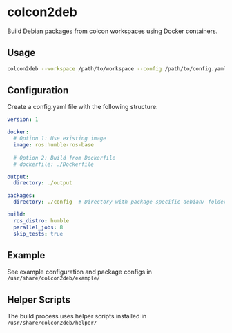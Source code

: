 # colcon2deb

Build Debian packages from colcon workspaces using Docker containers.

## Usage

```bash
colcon2deb --workspace /path/to/workspace --config /path/to/config.yaml
```

## Configuration

Create a config.yaml file with the following structure:

```yaml
version: 1

docker:
  # Option 1: Use existing image
  image: ros:humble-ros-base
  
  # Option 2: Build from Dockerfile
  # dockerfile: ./Dockerfile

output:
  directory: ./output

packages:
  directory: ./config  # Directory with package-specific debian/ folders

build:
  ros_distro: humble
  parallel_jobs: 8
  skip_tests: true
```

## Example

See example configuration and package configs in `/usr/share/colcon2deb/example/`

## Helper Scripts

The build process uses helper scripts installed in `/usr/share/colcon2deb/helper/`